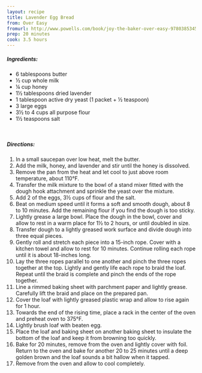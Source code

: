 ```yaml
---
layout: recipe
title: Lavender Egg Bread
from: Over Easy
fromurl: http://www.powells.com/book/joy-the-baker-over-easy-9780385345750
prep: 20 minutes
cook: 3.5 hours
---
```


##### Ingredients:

* 6 tablespoons butter
* ½ cup whole milk
* ¼ cup honey
* 1½ tablespoons dried lavender
* 1 tablespoon active dry yeast (1 packet + ½ teaspoon)
* 3 large eggs
* 3½ to 4 cups all purpose flour
* 1½ teaspoons salt

<br>

##### Directions:

1. In a small saucepan over low heat, melt the butter. 
2. Add the milk, honey, and lavender and stir until the honey is dissolved. 
3. Remove the pan from the heat and let cool to just above room temperature, about 110°F.
4. Transfer the milk mixture to the bowl of a stand mixer fitted with the dough hook attachment and sprinkle the yeast over the mixture. 
5. Add 2 of the eggs, 3½ cups of flour and the salt. 
6. Beat on medium speed until it forms a soft and smooth dough, about 8 to 10 minutes. Add the remaining flour if you find the dough is too sticky.
7. Lightly grease a large bowl. Place the dough in the bowl, cover and allow to rest in a warm place for 1½ to 2 hours, or until doubled in size.
8. Transfer dough to a lightly greased work surface and divide dough into three equal pieces. 
9. Gently roll and stretch each piece into a 15-inch rope. Cover with a kitchen towel and allow to rest for 10 minutes. Continue rolling each rope until it is about 18-inches long.
10. Lay the three ropes parallel to one another and pinch the three ropes together at the top.  Lightly and gently life each rope to braid the loaf.  Repeat until the braid is complete and pinch the ends of the rope together.
11. Line a rimmed baking sheet with parchment paper and lightly grease.  Carefully lift the braid and place on the prepared pan.
12. Cover the loaf with lightly greased plastic wrap and allow to rise again for 1 hour.
13. Towards the end of the rising time, place a rack in the center of the oven and preheat oven to 375°F.
14. Lightly brush loaf with beaten egg.
15. Place the loaf and baking sheet on another baking sheet to insulate the bottom of the loaf and keep it from browning too quickly.
16. Bake for 20 minutes, remove from the oven and lightly cover with foil.  Return to the oven and bake for another 20 to 25 minutes until a deep golden brown and the loaf sounds a bit hallow when it tapped.
17. Remove from the oven and allow to cool completely. 
